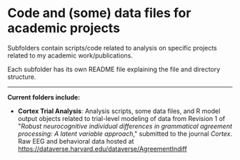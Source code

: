 # Code and (some) data files for academic projects

Subfolders contain scripts/code related to analysis on specific projects related to my academic work/publications.

Each subfolder has its own README file explaining the file and directory structure.

----

**Current folders include:**

* **Cortex Trial Analysis**: Analysis scripts, some data files, and R model output objects related to trial-level modeling of data from Revision 1 of "*Robust neurocognitive individual differences in grammatical agreement processing: A latent variable approach*," submitted to the journal *Cortex*. Raw EEG and behavioral data hosted at https://dataverse.harvard.edu/dataverse/AgreementIndiff
